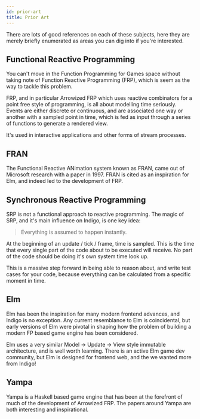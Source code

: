 ```yaml
---
id: prior-art
title: Prior Art
---
```


There are lots of good references on each of these subjects, here they are merely briefly enumerated as areas you can dig into if you're interested.

## Functional Reactive Programming

You can't move in the Function Programming for Games space without taking note of Function Reactive Programming (FRP), which is seem as the way to tackle this problem.

FRP, and in particular Arrowized FRP which uses reactive combinators for a point free style of programming, is all about modelling time seriously. Events are either discrete or continuous, and are associated one way or another with a sampled point in time, which is fed as input through a series of functions to generate a rendered view.

It's used in interactive applications and other forms of stream processes.

## FRAN

The Functional Reactive ANimation system known as FRAN, came out of Microsoft research with a paper in 1997. FRAN is cited as an inspiration for Elm, and indeed led to the development of FRP.

## Synchronous Reactive Programming

SRP is not a functional approach to reactive programming. The magic of SRP, and it's main influence on Indigo, is one key idea:

> Everything is assumed to happen instantly.

At the beginning of an update / tick / frame, time is sampled. This is the time that every single part of the code about to be executed will receive. No part of the code should be doing it's own system time look up.

This is a massive step forward in being able to reason about, and write test cases for your code, because everything can be calculated from a specific moment in time.

## Elm

Elm has been the inspiration for many modern frontend advances, and Indigo is no exception. Any current resemblance to Elm is coincidental, but early versions of Elm were pivotal in shaping how the problem of building a modern FP based game engine has been considered.

Elm uses a very similar Model -> Update -> View style immutable architecture, and is well worth learning. There is an active Elm game dev community, but Elm is designed for frontend web, and the we wanted more from Indigo!

## Yampa

Yampa is a Haskell based game engine that has been at the forefront of much of the development of Arrowized FRP. The papers around Yampa are both interesting and inspirational.

